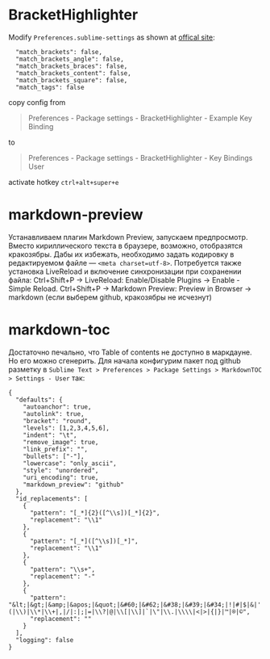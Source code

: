 # BracketHighlighter
Modify `Preferences.sublime-settings` as shown at [offical site](http://facelessuser.github.io/BracketHighlighter/usage/#overview):
```
  "match_brackets": false,
  "match_brackets_angle": false,
  "match_brackets_braces": false,
  "match_brackets_content": false,
  "match_brackets_square": false,
  "match_tags": false
```
copy config from
> Preferences - Package settings - BracketHighlighter - Example Key Binding

to
> Preferences - Package settings - BracketHighlighter - Key Bindings User

activate hotkey `ctrl+alt+super+e`

# markdown-preview

Устанавливаем плагин Markdown Preview, запускаем предпросмотр.
Вместо кириллического текста в браузере, возможно, отобразятся кракозябры. Дабы их избежать, необходимо задать кодировку в редактируемом файле — `<meta charset=utf-8>`. Потребуется также установка LiveReload и включение синхронизации при сохранении файла: Ctrl+Shift+P → LiveReload: Enable/Disable Plugins → Enable - Simple Reload.
Ctrl+Shift+P → Markdown Preview: Preview in Browser → markdown (если выберем github, кракозябры не исчезнут)

# markdown-toc
Достаточно печально, что Table of contents не доступно в маркдауне. Но его можно сгенерить.
Для начала конфигурим пакет под github разметку в `Sublime Text > Preferences > Package Settings > MarkdownTOC > Settings - User` так:
```
{
  "defaults": {
    "autoanchor": true,
    "autolink": true,
    "bracket": "round",
    "levels": [1,2,3,4,5,6],
    "indent": "\t",
    "remove_image": true,
    "link_prefix": "",
    "bullets": ["-"],
    "lowercase": "only_ascii",
    "style": "unordered",
    "uri_encoding": true,
    "markdown_preview": "github"
  },
  "id_replacements": [
    {
      "pattern": "[_*]{2}([^\\s])[_*]{2}",
      "replacement": "\\1"
    },
    {
      "pattern": "[_*]([^\\s])[_*]",
      "replacement": "\\1"
    },
    {
      "pattern": "\\s+",
      "replacement": "-"
    },
    {
      "pattern": "&lt;|&gt;|&amp;|&apos;|&quot;|&#60;|&#62;|&#38;|&#39;|&#34;|!|#|$|&|'|\\(|\\)|\\*|\\+|,|/|:|;|=|\\?|@|\\[|\\]|`|\"|\\.|\\\\|<|>|{|}|™|®|©",
      "replacement": ""
    }
  ],
  "logging": false
}

```